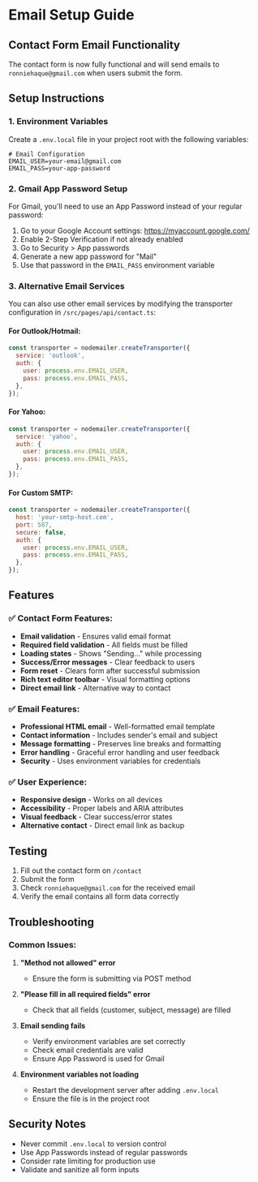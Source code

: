# Email Setup Guide

## Contact Form Email Functionality

The contact form is now fully functional and will send emails to `ronniehaque@gmail.com` when users submit the form.

## Setup Instructions

### 1. Environment Variables

Create a `.env.local` file in your project root with the following variables:

```env
# Email Configuration
EMAIL_USER=your-email@gmail.com
EMAIL_PASS=your-app-password
```

### 2. Gmail App Password Setup

For Gmail, you'll need to use an App Password instead of your regular password:

1. Go to your Google Account settings: https://myaccount.google.com/
2. Enable 2-Step Verification if not already enabled
3. Go to Security > App passwords
4. Generate a new app password for "Mail"
5. Use that password in the `EMAIL_PASS` environment variable

### 3. Alternative Email Services

You can also use other email services by modifying the transporter configuration in `/src/pages/api/contact.ts`:

#### For Outlook/Hotmail:
```javascript
const transporter = nodemailer.createTransporter({
  service: 'outlook',
  auth: {
    user: process.env.EMAIL_USER,
    pass: process.env.EMAIL_PASS,
  },
});
```

#### For Yahoo:
```javascript
const transporter = nodemailer.createTransporter({
  service: 'yahoo',
  auth: {
    user: process.env.EMAIL_USER,
    pass: process.env.EMAIL_PASS,
  },
});
```

#### For Custom SMTP:
```javascript
const transporter = nodemailer.createTransporter({
  host: 'your-smtp-host.com',
  port: 587,
  secure: false,
  auth: {
    user: process.env.EMAIL_USER,
    pass: process.env.EMAIL_PASS,
  },
});
```

## Features

### ✅ Contact Form Features:
- **Email validation** - Ensures valid email format
- **Required field validation** - All fields must be filled
- **Loading states** - Shows "Sending..." while processing
- **Success/Error messages** - Clear feedback to users
- **Form reset** - Clears form after successful submission
- **Rich text editor toolbar** - Visual formatting options
- **Direct email link** - Alternative way to contact

### ✅ Email Features:
- **Professional HTML email** - Well-formatted email template
- **Contact information** - Includes sender's email and subject
- **Message formatting** - Preserves line breaks and formatting
- **Error handling** - Graceful error handling and user feedback
- **Security** - Uses environment variables for credentials

### ✅ User Experience:
- **Responsive design** - Works on all devices
- **Accessibility** - Proper labels and ARIA attributes
- **Visual feedback** - Clear success/error states
- **Alternative contact** - Direct email link as backup

## Testing

1. Fill out the contact form on `/contact`
2. Submit the form
3. Check `ronniehaque@gmail.com` for the received email
4. Verify the email contains all form data correctly

## Troubleshooting

### Common Issues:

1. **"Method not allowed" error**
   - Ensure the form is submitting via POST method

2. **"Please fill in all required fields" error**
   - Check that all fields (customer, subject, message) are filled

3. **Email sending fails**
   - Verify environment variables are set correctly
   - Check email credentials are valid
   - Ensure App Password is used for Gmail

4. **Environment variables not loading**
   - Restart the development server after adding `.env.local`
   - Ensure the file is in the project root

## Security Notes

- Never commit `.env.local` to version control
- Use App Passwords instead of regular passwords
- Consider rate limiting for production use
- Validate and sanitize all form inputs 